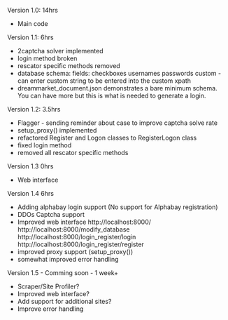Version 1.0: 14hrs
- Main code

Version 1.1: 6hrs
- 2captcha solver implemented
- login method broken
- rescator specific methods removed
- database schema:
    fields:
        checkboxes
        usernames
        passwords
        custom - can enter custom string to be entered into the custom xpath
- dreammarket_document.json demonstrates a bare minimum schema. You can have more
but this is what is needed to generate a login.

Version 1.2: 3.5hrs
- Flagger - sending reminder about case to improve captcha solve rate
- setup_proxy() implemented
- refactored Register and Logon classes to RegisterLogon class
- fixed login method
- removed all rescator specific methods

Version 1.3 0hrs
- Web interface

Version 1.4 6hrs
- Adding alphabay login support (No support for Alphabay registration)
- DDOs Captcha support
- Improved web interface
	http://localhost:8000/
	http://localhost:8000/modify_database
	http://localhost:8000/login_register/login
	http://localhost:8000/login_register/register
- improved proxy support (setup_proxy())
- somewhat improved error handling

Version 1.5 - Comming soon - 1 week+
- Scraper/Site Profiler?
- Improved web interface?
- Add support for additional sites?
- Improve error handling


